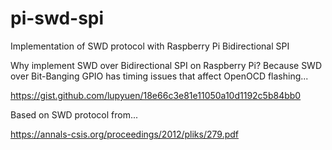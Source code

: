 # pi-swd-spi
Implementation of SWD protocol with Raspberry Pi Bidirectional SPI

Why implement SWD over Bidirectional SPI on Raspberry Pi?  Because SWD over Bit-Banging GPIO has timing issues that affect OpenOCD flashing...

https://gist.github.com/lupyuen/18e66c3e81e11050a10d1192c5b84bb0

Based on SWD protocol from...

https://annals-csis.org/proceedings/2012/pliks/279.pdf
